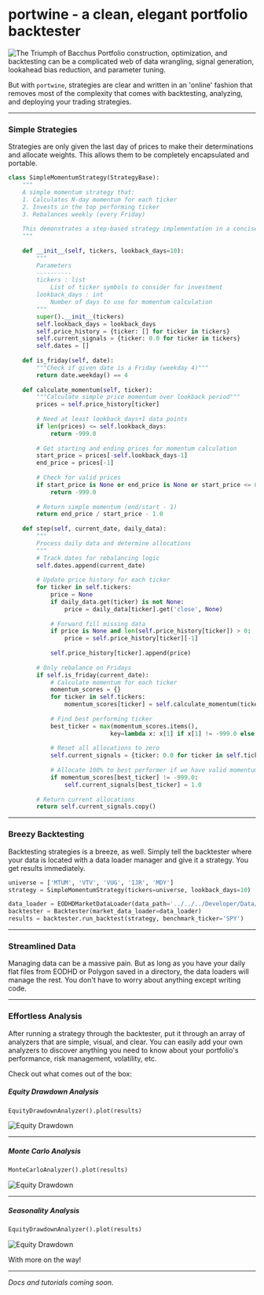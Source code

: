 # portwine - a clean, elegant portfolio backtester
![The Triumph of Bacchus](imgs/header.jpg)
Portfolio construction, optimization, and backtesting can be a complicated web of data wrangling, signal generation, lookahead bias reduction, and parameter tuning.

But with `portwine`, strategies are clear and written in an 'online' fashion that removes most of the complexity that comes with backtesting, analyzing, and deploying your trading strategies.

---

### Simple Strategies
Strategies are only given the last day of prices to make their determinations and allocate weights. This allows them to be completely encapsulated and portable.

```python
class SimpleMomentumStrategy(StrategyBase):
    """
    A simple momentum strategy that:
    1. Calculates N-day momentum for each ticker
    2. Invests in the top performing ticker
    3. Rebalances weekly (every Friday)
    
    This demonstrates a step-based strategy implementation in a concise, easy-to-understand way.
    """
    
    def __init__(self, tickers, lookback_days=10):
        """
        Parameters
        ----------
        tickers : list
            List of ticker symbols to consider for investment
        lookback_days : int
            Number of days to use for momentum calculation
        """
        super().__init__(tickers)
        self.lookback_days = lookback_days
        self.price_history = {ticker: [] for ticker in tickers}
        self.current_signals = {ticker: 0.0 for ticker in tickers}
        self.dates = []
    
    def is_friday(self, date):
        """Check if given date is a Friday (weekday 4)"""
        return date.weekday() == 4
    
    def calculate_momentum(self, ticker):
        """Calculate simple price momentum over lookback period"""
        prices = self.price_history[ticker]
        
        # Need at least lookback_days+1 data points
        if len(prices) <= self.lookback_days:
            return -999.0
        
        # Get starting and ending prices for momentum calculation
        start_price = prices[-self.lookback_days-1]
        end_price = prices[-1]
        
        # Check for valid prices
        if start_price is None or end_price is None or start_price <= 0:
            return -999.0
        
        # Return simple momentum (end/start - 1)
        return end_price / start_price - 1.0
    
    def step(self, current_date, daily_data):
        """
        Process daily data and determine allocations
        """
        # Track dates for rebalancing logic
        self.dates.append(current_date)
        
        # Update price history for each ticker
        for ticker in self.tickers:
            price = None
            if daily_data.get(ticker) is not None:
                price = daily_data[ticker].get('close', None)
            
            # Forward fill missing data
            if price is None and len(self.price_history[ticker]) > 0:
                price = self.price_history[ticker][-1]
                
            self.price_history[ticker].append(price)
        
        # Only rebalance on Fridays
        if self.is_friday(current_date):
            # Calculate momentum for each ticker
            momentum_scores = {}
            for ticker in self.tickers:
                momentum_scores[ticker] = self.calculate_momentum(ticker)
            
            # Find best performing ticker
            best_ticker = max(momentum_scores.items(), 
                             key=lambda x: x[1] if x[1] != -999.0 else -float('inf'))[0]
            
            # Reset all allocations to zero
            self.current_signals = {ticker: 0.0 for ticker in self.tickers}
            
            # Allocate 100% to best performer if we have valid momentum
            if momentum_scores[best_ticker] != -999.0:
                self.current_signals[best_ticker] = 1.0
        
        # Return current allocations
        return self.current_signals.copy()
```

---

### Breezy Backtesting

Backtesting strategies is a breeze, as well. Simply tell the backtester where your data is located with a data loader manager and give it a strategy. You get results immediately.

```python
universe = ['MTUM', 'VTV', 'VUG', 'IJR', 'MDY']
strategy = SimpleMomentumStrategy(tickers=universe, lookback_days=10)

data_loader = EODHDMarketDataLoader(data_path='../../../Developer/Data/EODHD/us_sorted/US/')
backtester = Backtester(market_data_loader=data_loader)
results = backtester.run_backtest(strategy, benchmark_ticker='SPY')
```
---
### Streamlined Data
Managing data can be a massive pain. But as long as you have your daily flat files from EODHD or Polygon saved in a directory, the data loaders will manage the rest. You don't have to worry about anything except writing code.

---

### Effortless Analysis

After running a strategy through the backtester, put it through an array of analyzers that are simple, visual, and clear. You can easily add your own analyzers to discover anything you need to know about your portfolio's performance, risk management, volatility, etc.

Check out what comes out of the box:

##### Equity Drawdown Analysis
```python
EquityDrawdownAnalyzer().plot(results)
```
![Equity Drawdown](imgs/equitydrawdown.jpg)

---
##### Monte Carlo Analysis
```python
MonteCarloAnalyzer().plot(results)
```
![Equity Drawdown](imgs/montecarlo.jpg)

---
##### Seasonality Analysis
```python
EquityDrawdownAnalyzer().plot(results)
```
![Equity Drawdown](imgs/seasonality.jpg)

With more on the way!

---
*Docs and tutorials coming soon.*
